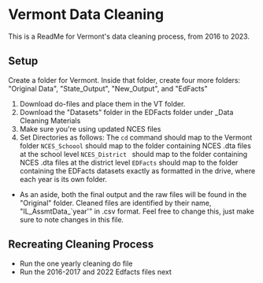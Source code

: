 
# Vermont Data Cleaning

This is a ReadMe for Vermont's data cleaning process, from 2016 to 2023.


## Setup
Create a folder for Vermont. Inside that folder, create four more folders: 
"Original Data", "State_Output", "New_Output", and "EdFacts"

1. Download do-files and place them in the VT folder.
2. Download the "Datasets" folder in the EDFacts folder under _Data Cleaning Materials
3. Make sure you're using updated NCES files 
4. Set Directories as follows:
The `cd` command should map to the Vermont folder
`NCES_Schoool` should map to the folder containing NCES .dta files at the school level
`NCES_District ` should map to the folder containing NCES .dta files at the district level
`EDFacts` should map to the folder containing the EDFacts datasets exactly as formatted in the drive, where each year is its own folder.
- As an aside, both the final output and the raw files will be found in the "Original" folder. Cleaned files are identified by their name, "IL_AssmtData_`year'" in .csv format. Feel free to change this, just make sure to note changes in this file.

## Recreating Cleaning Process
- Run the one yearly cleaning do file
- Run the 2016-2017 and 2022 Edfacts files next 
```










